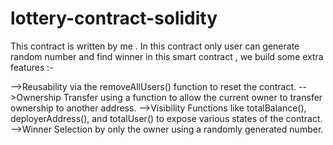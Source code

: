# lottery-contract-solidity



This contract is written by me . In this contract only user can generate random number and find winner in this smart contract , we build some extra features :-

-->Reusability via the removeAllUsers() function to reset the contract.
-->Ownership Transfer using a function to allow the current owner to transfer ownership to another address.
-->Visibility Functions like totalBalance(), deployerAddress(), and totalUser() to expose various states of the contract.
-->Winner Selection by only the owner using a randomly generated number.

